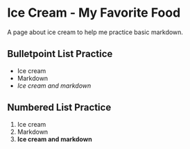 # Ice Cream - My Favorite Food

A page about ice cream to help me practice basic markdown.

## Bulletpoint List Practice
* Ice cream
* Markdown
* _Ice cream and markdown_

## Numbered List Practice
1. Ice cream
2. Markdown
3. **Ice cream and markdown**
